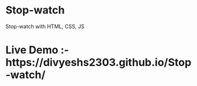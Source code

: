 # Stop-watch
Stop-watch with HTML, CSS, JS  
<h1>Live Demo :- https://divyeshs2303.github.io/Stop-watch/</h1>
